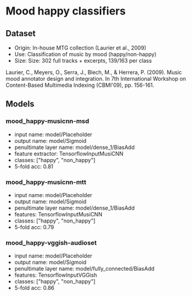 # Mood happy classifiers
## Dataset
- Origin: In-house MTG collection (Laurier et al., 2009)
- Use: Classification of music by mood (happy/non-happy)
- Size: Size: 302 full tracks + excerpts, 139/163 per class

Laurier, C., Meyers, O., Serra, J., Blech, M., & Herrera, P. (2009). Music mood annotator design and integration. In 7th International Workshop on Content-Based Multimedia Indexing (CBMI'09), pp. 156-161.

## Models
### mood_happy-musicnn-msd
- input name: model/Placeholder
- output name: model/Sigmoid
- penultimate layer name: model/dense_1/BiasAdd
- feature extractor: TensorflowInputMusiCNN
- classes: ["happy", "non_happy"]
- 5-fold acc: 0.81

### mood_happy-musicnn-mtt
- input name: model/Placeholder
- output name: model/Sigmoid
- penultimate layer name: model/dense_1/BiasAdd
- features: TensorflowInputMusiCNN
- classes: ["happy", "non_happy"]
- 5-fold acc: 0.79

### mood_happy-vggish-audioset
- input name: model/Placeholder
- output name: model/Sigmoid
- penultimate layer name: model/fully_connected/BiasAdd
- features: TensorflowInputVGGish
- classes: ["happy", "non_happy"]
- 5-fold acc: 0.86
